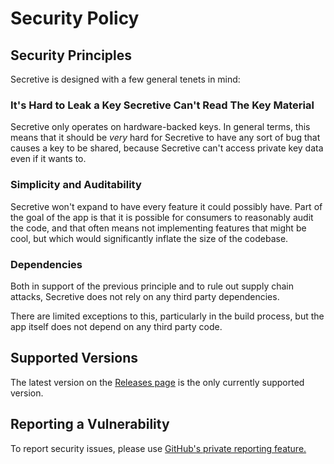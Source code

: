 # Security Policy

## Security Principles

Secretive is designed with a few general tenets in mind:

### It's Hard to Leak a Key Secretive Can't Read The Key Material

Secretive only operates on hardware-backed keys. In general terms, this means that it should be _very_ hard for Secretive to have any sort of bug that causes a key to be shared, because Secretive can't access private key data even if it wants to.

### Simplicity and Auditability

Secretive won't expand to have every feature it could possibly have. Part of the goal of the app is that it is possible for consumers to reasonably audit the code, and that often means not implementing features that might be cool, but which would significantly inflate the size of the codebase.

### Dependencies

Both in support of the previous principle and to rule out supply chain attacks, Secretive does not rely on any third party dependencies. 

There are limited exceptions to this, particularly in the build process, but the app itself does not depend on any third party code.

## Supported Versions

The latest version on the [Releases page](https://github.com/maxgoedjen/secretive/releases) is the only currently supported version.

## Reporting a Vulnerability

To report security issues, please use [GitHub's private reporting feature.](https://docs.github.com/en/code-security/security-advisories/guidance-on-reporting-and-writing-information-about-vulnerabilities/privately-reporting-a-security-vulnerability#privately-reporting-a-security-vulnerability)
